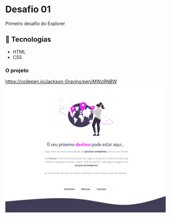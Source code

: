 # Desafio 01

Primeiro desafio do Explorer

## 🚀 Tecnologias

- HTML
- CSS

### O projeto

https://codepen.io/Jackson-Gravino/pen/MWzRNBW

<img src="images/Desafio01.jpg" />
